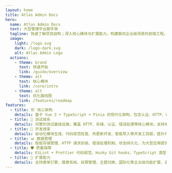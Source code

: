 ```yaml
---
layout: home
title: Atlas Admin Docs
hero:
  name: Atlas Admin Docs
  text: 大型管理平台脚手架
  tagline: 快速了解项目结构；深入核心模块与扩展能力，构建面向企业级场景的前端工程。
  image:
    light: /logo.svg
    dark: /logo-dark.svg
    alt: Atlas Admin Logo
  actions:
    - theme: brand
      text: 快速开始
      link: /guide/overview
    - theme: alt
      text: 核心模块
      link: /core/intro
    - theme: alt
      text: 优化路线图
      link: /features/roadmap
features:
  - title: 🏗️ 核心架构
    details: 基于 Vue 3 + TypeScript + Pinia 的现代化架构，包含认证、HTTP、存储、路由、状态管理等核心模块，支持模块化开发和领域划分。
  - title: 🧪 测试体系
    details: 完整的测试基础设施，覆盖 HTTP、存储、认证、错误处理等核心模块，支持单元测试、集成测试，测试覆盖率 100%。
  - title: 🚀 开发效率
    details: 自动化模块生成、代码规范检查、热更新开发、智能导入等开发工具链，提升开发效率和代码质量。
  - title: 📊 数据管理
    details: 智能存储管理、HTTP 请求封装、错误处理机制、状态持久化，为大型应用提供可靠的数据层支撑。
  - title: 🛡️ 质量保障
    details: ESLint + Prettier 代码规范、Husky Git hooks、TypeScript 类型检查、自动化测试，确保代码质量和项目稳定性。
  - title: 🔧 扩展能力
    details: 支持表单引擎、报表系统、权限管理、主题切换、国际化等企业级功能扩展，满足大型管理平台需求。
---
```


